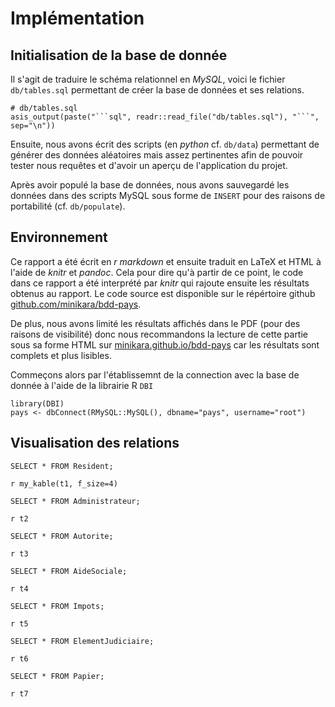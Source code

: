 # Implémentation

## Initialisation de la base de donnée

Il s'agit de traduire le schéma relationnel en *MySQL*,
voici le fichier `db/tables.sql` permettant de créer la base de données et ses relations.

```{r, echo = FALSE}
# db/tables.sql
asis_output(paste("```sql", readr::read_file("db/tables.sql"), "```", sep="\n"))
```

Ensuite, nous avons écrit des scripts (en *python* cf. `db/data`) permettant de générer des données aléatoires mais assez pertinentes
afin de pouvoir tester nous requêtes et d'avoir un aperçu de l'application du projet.

Après avoir populé la base de données, nous avons sauvegardé les données dans des scripts MySQL
sous forme de `INSERT` pour des raisons de portabilité (cf. `db/populate`).

## Environnement

Ce rapport a été écrit en *r markdown* et ensuite traduit en LaTeX et HTML à l'aide de *knitr* et *pandoc*.
Cela pour dire qu'à partir de ce point, le code dans ce rapport a été interprété par *knitr* qui rajoute
ensuite les résultats obtenus au rapport.
Le code source est disponible sur le répértoire github [github.com/minikara/bdd-pays](https://github.com/minikara/bdd-pays).

De plus, nous avons limité les résultats affichés dans le PDF (pour des raisons de visibilité) donc nous recommandons
la lecture de cette partie sous sa forme HTML sur [minikara.github.io/bdd-pays](minikara.github.io/bdd-pays) car les résultats
sont complets et plus lisibles.

Commeçons alors par l'établissemnt de la connection avec la base de donnée à l'aide de la librairie R `DBI`

```{r}
library(DBI)
pays <- dbConnect(RMySQL::MySQL(), dbname="pays", username="root")
```

## Visualisation des relations

```{sql, connection=pays, output.var="t1"}
SELECT * FROM Resident;
```
`r my_kable(t1, f_size=4)`


```{sql, connection=pays, output.var="t2"}
SELECT * FROM Administrateur;
```
`r t2`


```{sql, connection=pays, output.var="t3"}
SELECT * FROM Autorite;
```
`r t3`


```{sql, connection=pays, output.var="t4"}
SELECT * FROM AideSociale;
```
`r t4`


```{sql, connection=pays, output.var="t5"}
SELECT * FROM Impots;
```
`r t5`


```{sql, connection=pays, output.var="t6"}
SELECT * FROM ElementJudiciaire;
```
`r t6`


```{sql, connection=pays, output.var="t7"}
SELECT * FROM Papier;
```
`r t7`

